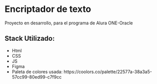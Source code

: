 <h1>Encriptador de texto</h1>

<p>Proyecto en desarrollo, para el programa de Alura ONE-Oracle</p>

<h2>Stack Utilizado:</h2>
<ul>
  <li>Html</li>
  <li>CSS</li>
  <li>JS</li>
  <li>Figma</li>
  <li>Paleta de colores usada: https://coolors.co/palette/22577a-38a3a5-57cc99-80ed99-c7f9cc</li>
</ul>